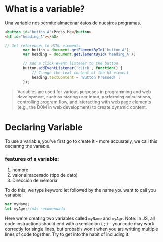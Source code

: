 # What is a variable?

Una variable nos permite almacenar datos de nuestros programas.

```html 
<button id="button_A">Press Me</button>
<h3 id="heading_A"></h3>
```
```js
// Get references to HTML elements
        var button = document.getElementById('button_A');
        var heading = document.getElementById('heading_A');

        // Add a click event listener to the button
        button.addEventListener('click', function() {
            // Change the text content of the h3 element
            heading.textContent = 'Button Pressed!';
        });
```

> Variables are used for various purposes in programming and web development, such as storing user input, performing calculations, controlling program flow, and interacting with web page elements (e.g., the DOM in web development) to create dynamic content.

# Declaring Variable
To use a variable, you've first go to create it - more accurately, we call this declaring the variable.

### features of a variable:
1. nombre
2. valor almacenado (tipo de dato)
3. Dirección de memoria

To do this, we type keyword let followed by the name you want to call you variable:

```js
var myName; 
let myAge;//más recomendada
```

Here we're creating two variables called `myName` and `myAge`.
Note: In JS, all code instructions should end with a semicolon ( ; ) - your code may work correctly for single lines, but probably won't when you are writting multiple lines of code together.
Try to get into the habit of including it.
